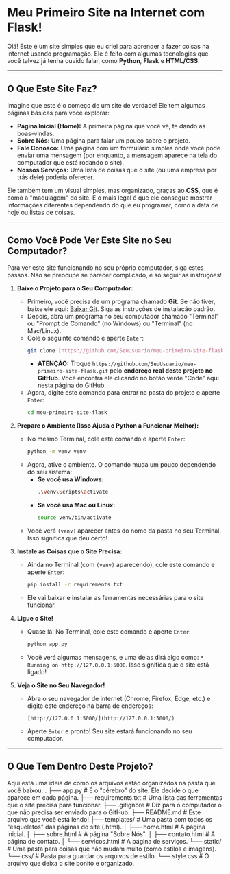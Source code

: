 # Meu Primeiro Site na Internet com Flask!

Olá! Este é um site simples que eu criei para aprender a fazer coisas na internet usando programação. Ele é feito com algumas tecnologias que você talvez já tenha ouvido falar, como **Python**, **Flask** e **HTML/CSS**.

---

## O Que Este Site Faz?

Imagine que este é o começo de um site de verdade! Ele tem algumas páginas básicas para você explorar:

* **Página Inicial (Home):** A primeira página que você vê, te dando as boas-vindas.
* **Sobre Nós:** Uma página para falar um pouco sobre o projeto.
* **Fale Conosco:** Uma página com um formulário simples onde você pode enviar uma mensagem (por enquanto, a mensagem aparece na tela do computador que está rodando o site).
* **Nossos Serviços:** Uma lista de coisas que o site (ou uma empresa por trás dele) poderia oferecer.

Ele também tem um visual simples, mas organizado, graças ao **CSS**, que é como a "maquiagem" do site. E o mais legal é que ele consegue mostrar informações diferentes dependendo do que eu programar, como a data de hoje ou listas de coisas.

---

## Como Você Pode Ver Este Site no Seu Computador?

Para ver este site funcionando no seu próprio computador, siga estes passos. Não se preocupe se parecer complicado, é só seguir as instruções!

1.  **Baixe o Projeto para o Seu Computador:**
    * Primeiro, você precisa de um programa chamado **Git**. Se não tiver, baixe ele aqui: [Baixar Git](https://git-scm.com/downloads). Siga as instruções de instalação padrão.
    * Depois, abra um programa no seu computador chamado "Terminal" ou "Prompt de Comando" (no Windows) ou "Terminal" (no Mac/Linux).
    * Cole o seguinte comando e aperte `Enter`:
        ```bash
        git clone [https://github.com/SeuUsuario/meu-primeiro-site-flask.git](https://github.com/SeuUsuario/meu-primeiro-site-flask.git)
        ```
        * **ATENÇÃO:** Troque `https://github.com/SeuUsuario/meu-primeiro-site-flask.git` pelo **endereço real deste projeto no GitHub**. Você encontra ele clicando no botão verde "Code" aqui nesta página do GitHub.
    * Agora, digite este comando para entrar na pasta do projeto e aperte `Enter`:
        ```bash
        cd meu-primeiro-site-flask
        ```

2.  **Prepare o Ambiente (Isso Ajuda o Python a Funcionar Melhor):**
    * No mesmo Terminal, cole este comando e aperte `Enter`:
        ```bash
        python -m venv venv
        ```
    * Agora, ative o ambiente. O comando muda um pouco dependendo do seu sistema:
        * **Se você usa Windows:**
            ```bash
            .\venv\Scripts\activate
            ```
        * **Se você usa Mac ou Linux:**
            ```bash
            source venv/bin/activate
            ```
    * Você verá `(venv)` aparecer antes do nome da pasta no seu Terminal. Isso significa que deu certo!

3.  **Instale as Coisas que o Site Precisa:**
    * Ainda no Terminal (com `(venv)` aparecendo), cole este comando e aperte `Enter`:
        ```bash
        pip install -r requirements.txt
        ```
    * Ele vai baixar e instalar as ferramentas necessárias para o site funcionar.

4.  **Ligue o Site!**
    * Quase lá! No Terminal, cole este comando e aperte `Enter`:
        ```bash
        python app.py
        ```
    * Você verá algumas mensagens, e uma delas dirá algo como: `* Running on http://127.0.0.1:5000`. Isso significa que o site está ligado!

5.  **Veja o Site no Seu Navegador!**
    * Abra o seu navegador de internet (Chrome, Firefox, Edge, etc.) e digite este endereço na barra de endereços:
        ```
        [http://127.0.0.1:5000/](http://127.0.0.1:5000/)
        ```
    * Aperte `Enter` e pronto! Seu site estará funcionando no seu computador.

---

## O Que Tem Dentro Deste Projeto?

Aqui está uma ideia de como os arquivos estão organizados na pasta que você baixou:
.
├── app.py              # É o "cérebro" do site. Ele decide o que aparece em cada página.
├── requirements.txt    # Uma lista das ferramentas que o site precisa para funcionar.
├── .gitignore          # Diz para o computador o que não precisa ser enviado para o GitHub.
├── README.md           # Este arquivo que você está lendo!
├── templates/          # Uma pasta com todos os "esqueletos" das páginas do site (.html).
│   ├── home.html       # A página inicial.
│   ├── sobre.html      # A página "Sobre Nós".
│   ├── contato.html    # A página de contato.
│   └── servicos.html   # A página de serviços.
└── static/             # Uma pasta para coisas que não mudam muito (como estilos e imagens).
└── css/            # Pasta para guardar os arquivos de estilo.
└── style.css   # O arquivo que deixa o site bonito e organizado.
